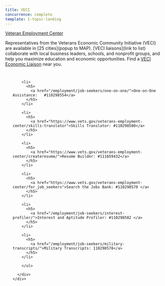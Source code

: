 ```yaml
---
title: VECI
concurrence: complete
template: 1-topic-landing
---
```


<div class="main" role="main" markdown="0">

<div class="action-bar">
  <div class="row">
    <div class="small-12 columns">
      <a class="usa-button-primary" href="https://www.vets.gov/veterans-employment-center/">Veteran Employment Center</a>
    </div>
  </div>
</div>

<div class="section one" markdown="0">
<div class="primary" markdown="0">
<div class="row" markdown="0">
<div class="small-12 columns" markdown="1">

Representatives from the Veterans Economic Community Initiative (VECI) are available in [25 cities](popup to MAP). [VECI liaisons](link to list) collaborate with local business leaders, schools, and nonprofit groups, and help you maximize education and economic opportunities. Find a [VECI Economic Liaison](http://www.benefits.va.gov/VECI/docs/VECIPOCList.pdf) near you. 

 


</div>
</div>
</div>



<div class="navigation">
  <div class="row">
    <div class="small-12 columns">
        <ul class="small-block-grid-1 medium-block-grid-3 cards small">

        <li>
          <h5>
            <a href="/employment/job-seekers/one-on-one/">One-on-One Assistance:   #110298554</a>
          </h5>  
        </li>

        <li>
          <h5>
            <a href="https://www.vets.gov/veterans-employment-center/skills-translator">Skills Translator: #110298580</a>
          </h5>
        </li>  

        <li>
          <h5>
            <a href="https://www.vets.gov/veterans-employment-center/createresume/">Resume Builder: #111659432</a>
          </h5>  
        </li>

        <li>
          <h5>
            <a href="https://www.vets.gov/veterans-employment-center/for_job_seekers">Search the Jobs Bank: #110298570 </a>
          </h5>
        </li>  

        <li>
          <h5>
            <a href="/employment/job-seekers/interest-profiler/">Interest and Aptitude Profiler: #110298582 </a>
          </h5>
        </li>

        <li>
          <h5>
            <a href="/employment/job-seekers/military-transcripts/">Military Transcripts: 110298578</a>
          </h5>
        </li>   

        </ul>

      </div>
    </div>  
  </div>

</div>
